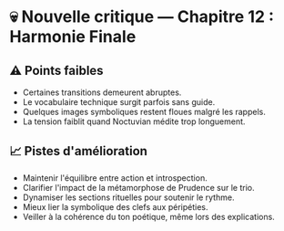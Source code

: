 # 💀 Nouvelle critique — Chapitre 12 : Harmonie Finale

## ⚠️ Points faibles
- Certaines transitions demeurent abruptes.
- Le vocabulaire technique surgit parfois sans guide.
- Quelques images symboliques restent floues malgré les rappels.
- La tension faiblit quand Noctuvian médite trop longuement.

## 📈 Pistes d'amélioration
- Maintenir l'équilibre entre action et introspection.
- Clarifier l'impact de la métamorphose de Prudence sur le trio.
- Dynamiser les sections rituelles pour soutenir le rythme.
- Mieux lier la symbolique des clefs aux péripéties.
- Veiller à la cohérence du ton poétique, même lors des explications.
